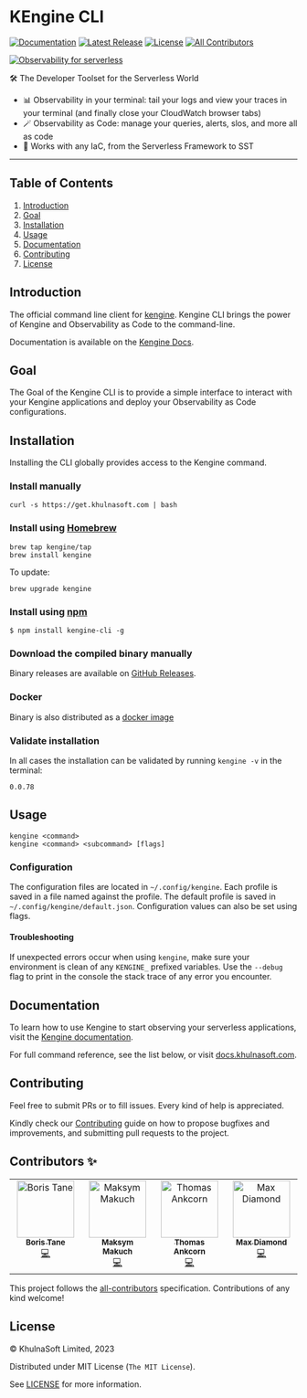# KEngine CLI
[![Documentation][docs_badge]][docs]
[![Latest Release][release_badge]][release]
[![License][license_badge]][license]<!-- ALL-CONTRIBUTORS-BADGE:START - Do not remove or modify this section -->
[![All Contributors](https://img.shields.io/badge/all_contributors-4-orange.svg?style=flat-square)](#contributors-)
<!-- ALL-CONTRIBUTORS-BADGE:END -->


[![Observability for serverless](./images/kengine.gif)](https://kengine.khulnasoft.com?utm_campaign=kengine-kengine-cli-github-repo&utm_source=github.com&utm_medium=top-banner)


🛠️ The Developer Toolset for the Serverless World

- 📊 Observability in your terminal: tail your logs and view your traces in your terminal (and finally close your CloudWatch browser tabs)
- 🪄 Observability as Code: manage your queries, alerts, slos, and more all as code
- 🧭 Works with any IaC, from the Serverless Framework to SST

---

## Table of Contents

1. [Introduction](#introduction)
1. [Goal](#Goal)
1. [Installation](#installation)
1. [Usage](#usage)
1. [Documentation](#documentation)
1. [Contributing](#contributing)
1. [License](#license)

## Introduction

The official command line client for [kengine](https://kengine.khulnasoft.com/). Kengine CLI
brings the power of Kengine and Observability as Code to the command-line.

Documentation is available on the [Kengine Docs](https://kengine.khulnasoft.com/docs/cli/install/).

## Goal

The Goal of the Kengine CLI is to provide a simple interface to interact with your Kengine
applications and deploy your Observability as Code configurations. 

## Installation

Installing the CLI globally provides access to the Kengine command.

### Install manually

```shell
curl -s https://get.khulnasoft.com | bash
```

### Install using [Homebrew](https://brew.sh)

```shell
brew tap kengine/tap
brew install kengine
```

To update:

```shell
brew upgrade kengine
```

### Install using [npm](npmjs.com/)

```shell
$ npm install kengine-cli -g
```

### Download the compiled binary manually

Binary releases are available on
[GitHub Releases](https://github.com/khulnasoft/kengine-cli/releases/latest).

### Docker
Binary is also distributed as a [docker image](https://hub.docker.com/r/khulnasoft/kengine)

### Validate installation

In all cases the installation can be validated by running `kengine -v` in the
terminal:

```shell
0.0.78
```

## Usage

```shell
kengine <command>
kengine <command> <subcommand> [flags]
```

### Configuration

The configuration files are located in `~/.config/kengine`. Each profile is saved in a file named against the profile.
The default profile is saved in `~/.config/kengine/default.json`.
Configuration values can also be set using flags.

#### Troubleshooting

If unexpected errors occur when using `kengine`,
make sure your environment is clean of any `KENGINE_` prefixed variables.
Use the `--debug` flag to print in the console the stack trace of any error you encounter.

## Documentation

To learn how to use Kengine to start observing your serverless applications, visit the
[Kengine documentation](https://kengine.khulnasoft.com/docs/).

For full command reference, see the list below, or visit
[docs.khulnasoft.com](https://kengine.khulnasoft.com/docs/reference/cli).

## Contributing

Feel free to submit PRs or to fill issues. Every kind of help is appreciated. 

Kindly check our [Contributing](Contributing.md) guide on how to propose
bugfixes and improvements, and submitting pull requests to the project.

## Contributors ✨

<!-- ALL-CONTRIBUTORS-LIST:START - Do not remove or modify this section -->
<!-- prettier-ignore-start -->
<!-- markdownlint-disable -->
<table>
  <tbody>
    <tr>
      <td align="center" valign="top" width="14.28%"><a href="https://boristane.com/"><img src="https://avatars.githubusercontent.com/u/10452259?v=4?s=100" width="100px;" alt="Boris Tane"/><br /><sub><b>Boris Tane</b></sub></a><br /><a href="https://github.com/khulnasoft/kengine-cli/commits?author=boristane" title="Code">💻</a></td>
      <td align="center" valign="top" width="14.28%"><a href="https://github.com/Lastin"><img src="https://avatars.githubusercontent.com/u/5638394?v=4?s=100" width="100px;" alt="Maksym Makuch"/><br /><sub><b>Maksym Makuch</b></sub></a><br /><a href="https://github.com/khulnasoft/kengine-cli/commits?author=Lastin" title="Code">💻</a></td>
      <td align="center" valign="top" width="14.28%"><a href="http://ankcorn.dev"><img src="https://avatars.githubusercontent.com/u/7361428?v=4?s=100" width="100px;" alt="Thomas Ankcorn"/><br /><sub><b>Thomas Ankcorn</b></sub></a><br /><a href="https://github.com/khulnasoft/kengine-cli/commits?author=Ankcorn" title="Code">💻</a></td>
      <td align="center" valign="top" width="14.28%"><a href="https://maxdiamond.co.uk"><img src="https://avatars.githubusercontent.com/u/23747483?v=4?s=100" width="100px;" alt="Max Diamond"/><br /><sub><b>Max Diamond</b></sub></a><br /><a href="https://github.com/khulnasoft/kengine-cli/commits?author=dmdboi" title="Code">💻</a></td>
    </tr>
  </tbody>
</table>

<!-- markdownlint-restore -->
<!-- prettier-ignore-end -->

<!-- ALL-CONTRIBUTORS-LIST:END -->
<!-- prettier-ignore-start -->
<!-- markdownlint-disable -->

<!-- markdownlint-restore -->
<!-- prettier-ignore-end -->

<!-- ALL-CONTRIBUTORS-LIST:END -->

This project follows the [all-contributors](https://github.com/all-contributors/all-contributors) specification. Contributions of any kind welcome!

## License

&copy; KhulnaSoft Limited, 2023

Distributed under MIT License (`The MIT License`).

See [LICENSE](LICENSE) for more information.

<!-- Badges -->

[docs]: https://kengine.khulnasoft.com/docs/
[docs_badge]: https://img.shields.io/badge/docs-reference-blue.svg?style=flat-square
[release]: https://github.com/khulnasoft/kengine-cli/releases/latest
[release_badge]: https://img.shields.io/github/release/khulnasoft/kengine-cli.svg?style=flat-square&ghcache=unused
[license]: https://opensource.org/licenses/MIT
[license_badge]: https://img.shields.io/github/license/khulnasoft/kengine-cli.svg?color=blue&style=flat-square&ghcache=unused
